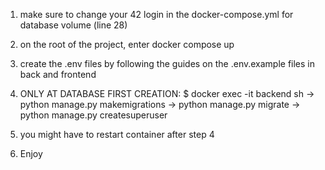 1. make sure to change your 42 login in the docker-compose.yml for database volume (line 28)
2. on the root of the project, enter docker compose up
3. create the .env files by following the guides on the .env.example files in back and frontend
4. ONLY AT DATABASE FIRST CREATION: $ docker exec -it backend sh
    -> python manage.py makemigrations
    -> python manage.py migrate
    -> python manage.py createsuperuser

5. you might have to restart container after step 4
6. Enjoy

